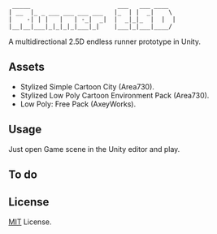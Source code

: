 
     _____                        ___   ___ ____
    | __  |_ _ ___ ___ ___ ___   |_  | |  _|    \
    |    -| | |   |   | -_|  _|  |  _|_|_  |  |  |
    |__|__|___|_|_|_|_|___|_|    |___|_|___|____/


A multidirectional 2.5D endless runner prototype in Unity.

## Assets

* Stylized Simple Cartoon City (Area730).
* Stylized Low Poly Cartoon Environment Pack (Area730).
* Low Poly: Free Pack (AxeyWorks).

## Usage

Just open Game scene in the Unity editor and play.

## To do

## License

[MIT](https://www.google.com) License.